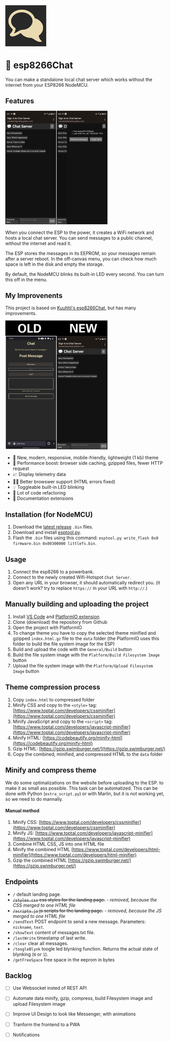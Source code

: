 <img src="icon.png" alt="esp8266Chat icon" width="128">

# 💬 esp8266Chat
  
You can make a standalone local chat server which works without the internet from your ESP8266 NodeMCU.

## Features

<img style="width: 320px" src="screenshot-v2.png" alt="Screenshot">

When you connect the ESP to the power, it creates a WiFi network and hosts a local chat server. You can send messages to a public channel, without the internet and read it.

The ESP stores the messages in its EEPROM, so your messages remain after a server reboot. In the off-canvas menu, you can check how much space is left in the disk and empty the storage.

By default, the NodeMCU blinks its built-in LED every second. You can turn this off in the menu.

## My Improvenents

This project is based on [Kuuhhl's esp8266Chat](https://github.com/Kuuhhl/esp8266Chat), but has many improvements.

<img style="width: 320px" src="uicomparsion.png" alt="UI comparsion V1 vs V2">

* 📱 New, modern, responsive, mobile-friendly, lightweight (1 kb) theme
* 🚀 Performance boost: browser side caching, gzipped files, fewer HTTP request
* 📈 Display telemetry data
* 👨‍⚕️ Better browswer support (HTML errors fixed)
* 💡 Toggleable built-in LED blinking
* 📖 Lot of code refactoring
* 📖 Documentation extensions

## Installation (for NodeMCU)

1. Download the [latest release](https://github.com/BarnaGergely/esp8266Chat/releases) `.bin` files.
2. Download and install [esptool.py](https://github.com/espressif/esptool).
3. Flash the `.bin` files using this command: `esptool.py write_flash 0x0 firmware.bin 0x00300000 littlefs.bin`.

## Usage

1. Connect the esp8266 to a powerbank.
2. Connect to the newly created Wifi-Hotspot `Chat Server`.
3. Open any URL in your browser, it should automatically redirect you. (it doesn't work? try to replace `https://` in your URL with `http://`.)

## Manually building and uploading the project

1. Install [VS Code](https://code.visualstudio.com/) and [PlatformIO extension](https://marketplace.visualstudio.com/items?itemName=platformio.platformio-ide)
2. Clone (download) the repository from Github
3. Open the project with PlatformIO
4. To change theme you have to copy the selected theme minified and gzipped `index.html.gz` file to the `data` folder (the PlatformIO uses this folder to build the file system image for the ESP)
5. Build and upload the code with the `General/Build` button
6. Build the file system image with the `Platform/Build Filesystem Image` button
7. Upload the file system image with the `Platform/Upload Filesystem Image` button

## Theme compression process

1. Copy `index.html` to compressed folder
2. Minify CSS and copy to the `<style>` tag: [https://www.toptal.com/developers/cssminifier](https://www.toptal.com/developers/cssminifier)
3. Minify JavaScript and copy to the `<script>` tag: [https://www.toptal.com/developers/javascript-minifier](https://www.toptal.com/developers/javascript-minifier)
4. Minify HTML: [https://codebeautify.org/minify-html](https://codebeautify.org/minify-html)
5. Gzip HTML: [https://gzip.swimburger.net/](https://gzip.swimburger.net/)
6. Copy the combined, minified, and compressed HTML to the `data` folder

## Minify and compress theme

We do some optimalizations on the website before uploading to the ESP. to make it as small ass possible. This task can be automatized. This can be done with Python (`extra_script.py`) or with Marlin, but it is not working yet, so we need to do mannally.

#### Manual method

1. Minify CSS: [https://www.toptal.com/developers/cssminifier](https://www.toptal.com/developers/cssminifier)
2. Minify JS: [https://www.toptal.com/developers/javascript-minifier](https://www.toptal.com/developers/javascript-minifier)
3. Combine HTML CSS, JS into one HTML file
4. Minify the combined HTML [https://www.toptal.com/developers/html-minifier](https://www.toptal.com/developers/html-minifier)
5. Gzip the combined HTML [https://gzip.swimburger.net/](https://gzip.swimburger.net/)

## Endpoints

* `/` default landing page.
* ~~`/styles.css` css styles for the landing page.~~ *- removed, because the CSS merged to one HTML file*
* ~~`/scripts.js` js scripts for the landing page.~~ *- removed, because the JS merged to one HTML file*
* `/sendText` POST endpoint to send a new message. Parameters: `nickname`, `text`.
* `/showText` content of messages.txt file.
* `/lastWrite` timestamp of last write.
* `/clear` clear all messages.
* `/toogleBlynk` toogle led blynking function. Returns the actual state of blynking (`0` or `1`).
* `/getFreeSpace` free space in the eeprom in bytes

## Backlog

* [ ] Use Websocket insted of REST API
* [ ] Automate data minify, gzip, compress, build Filesystem image and upload Filesystem image
* [ ] Improve UI Design to look like Messenger, with animations
* [ ] Tranform the frontend to a PWA
* [ ] Notifications


